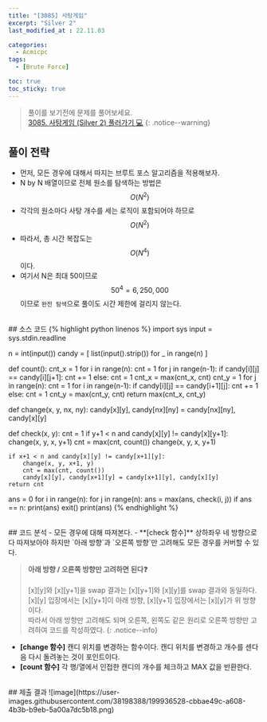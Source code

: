 ```yaml
---
title: "[3085] 사탕게임"
excerpt: "Silver 2"
last_modified_at : 22.11.03

categories:
  - Acmicpc
tags:
  - [Brute Force]

toc: true
toc_sticky: true
---
```

> 풀이를 보기전에 문제를 풀어보세요.  
> [3085. 사탕게임 (Silver 2) 풀러가기 💻](https://www.acmicpc.net/problem/3085)
{: .notice--warning}

## 풀이 전략
- 먼저, 모든 경우에 대해서 따지는 브루트 포스 알고리즘을 적용해보자.
- N by N 배열이므로 전체 원소를 탐색하는 방법은 $$O(N^2)$$
- 각각의 원소마다 사탕 개수를 세는 로직이 포함되어야 하므로 $$O(N^2)$$
- 따라서, 총 시간 복잡도는 $$O(N^4)$$이다.
- 여기서 N은 최대 50이므로 $$50^4 = 6,250,000$$ 이므로 `완전 탐색`으로 풀이도 시간 제한에 걸리지 않는다.
  
<br>
## 소스 코드
{% highlight python linenos %}
import sys
input = sys.stdin.readline

n = int(input())
candy = [ list(input().strip()) for _ in range(n) ]

def count():
    cnt_x = 1
    for i in range(n):
        cnt = 1
        for j in range(n-1):
            if candy[i][j] == candy[i][j+1]:
                cnt += 1
            else:
                cnt = 1
            cnt_x = max(cnt_x, cnt)
    cnt_y = 1
    for j in range(n):
        cnt = 1
        for i in range(n-1):
            if candy[i][j] == candy[i+1][j]:
                cnt += 1
            else:
                cnt = 1
            cnt_y = max(cnt_y, cnt)
    return max(cnt_x, cnt_y)

def change(x, y, nx, ny):
    candy[x][y], candy[nx][ny] = candy[nx][ny], candy[x][y]

def check(x, y):
    cnt = 1
    if y+1 < n and candy[x][y] != candy[x][y+1]:
        change(x, y, x, y+1)
        cnt = max(cnt, count())
        change(x, y, x, y+1)

    if x+1 < n and candy[x][y] != candy[x+1][y]:
        change(x, y, x+1, y)
        cnt = max(cnt, count())
        candy[x][y], candy[x+1][y] = candy[x+1][y], candy[x][y]
    return cnt

ans = 0
for i in range(n):
    for j in range(n):
        ans = max(ans, check(i, j))
        if ans == n:
            print(ans)
            exit()
print(ans)
{% endhighlight %}
  
<br>
## 코드 분석
- 모든 경우에 대해 따져본다.
- **[check 함수]** 상하좌우 네 방향으로 다 따져보아야 하지만 `아래 방향`과 `오른쪽 방향`만 고려해도 모든 경우를 커버할 수 있다.  

> **아래 방향 / 오른쪽 방향만 고려하면 된다❓**  
> <br>
> [x][y]와 [x][y+1]을 swap 결과는 [x][y+1]와 [x][y]를 swap 결과와 동일하다.  
> [x][y] 입장에서는 [x][y+1]이 아래 방향, [x][y+1] 입장에서는 [x][y]가 위 방향이다.  
> 따라서 아래 방향만 고려해도 되며 오른쪽, 왼쪽도 같은 원리로 오른쪽 방향만 고려하여 코드를 작성하였다.
{: .notice--info}  
- **[change 함수]** 캔디 위치를 변경하는 함수이다. 캔디 위치를 변경하고 개수를 센다음 다시 돌려놓는 것이 포인트이다.
- **[count 함수]** 각 행/열에서 인접한 캔디의 개수를 체크하고 MAX 값을 반환한다.
  
<br>
## 제출 결과  
![image](https://user-images.githubusercontent.com/38198388/199936528-cbbae49c-a608-4b3b-b9eb-5a00a7dc5b18.png)
